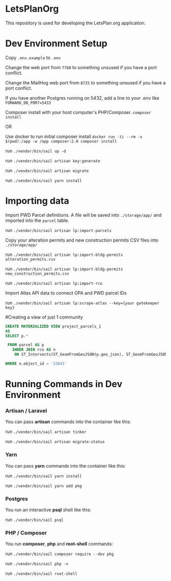 # LetsPlanOrg
This repository is used for developing the LetsPlan.org application.

# Dev Environment Setup
Copy `.env.example` to `.env`

Change the web port from `7780` to something unsused if you have a port conflict.

Change the MailHog web port from `8725` to something unsused if you have a port conflict.

If you have another Postgres running on 5432, add a line to your .env like
`FORWARD_DB_PORT=5433`

Composer install with your host computer's PHP/Composer.
`composer install`

OR

Use docker to run initial composer install
`docker run -ti --rm -v $(pwd):/app -w /app composer:2.0 composer install`

run `./vendor/bin/sail up -d`

run `./vendor/bin/sail artisan key:generate`

run `./vendor/bin/sail artisan migrate`

run `./vendor/bin/sail yarn install`

# Importing data

Import PWD Parcel definitions.  A file will be saved into `./storage/app/` and imported into the `parcel` table.

run `./vendor/bin/sail artisan lp:import-parcels`

Copy your alteration permits and new construction permits CSV files into `./storage/app/`

run `./vendor/bin/sail artisan lp:import-bldg-permits alteration_permits.csv`

run `./vendor/bin/sail artisan lp:import-bldg-permits new_construction_permits.csv`

run `./vendor/bin/sail artisan lp:import-rco`

Import Atlas API data to connect OPA and PWD parcel IDs

run `./vendor/bin/sail artisan lp:scrape-atlas --key={your gatekeeper key}`


#Creating a view of just 1 community

```sql
CREATE MATERIALIZED VIEW project_parcels_1
AS
SELECT p.*

 FROM parcel AS p 
   INNER JOIN rco AS n 
    ON ST_Intersects(ST_GeomFromGeoJSON(p.geo_json), ST_GeomFromGeoJSON(n.geo_json))

WHERE n.object_id = '23641'
```


# Running Commands in Dev Environment

### Artisan / Laravel

You can pass **artisan** commands into the container like this:

run `./vendor/bin/sail artisan tinker`

run `./vendor/bin/sail artisan migrate:status`

### Yarn

You can pass **yarn** commands into the container like this:

run `./vendor/bin/sail yarn install`

run `./vendor/bin/sail yarn add pkg`

### Postgres

You run an interactive **psql** shell like this:

run `./vendor/bin/sail psql`


### PHP / Composer

You run **composer**, **php** and **root-shell** commands:

run `./vendor/bin/sail composer require --dev pkg`

run `./vendor/bin/sail php -v`

run `./vendor/bin/sail root-shell`
